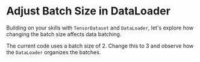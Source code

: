 # Adjust Batch Size in DataLoader

Building on your skills with `TensorDataset` and `DataLoader`, let's explore how changing the batch size affects data batching.

The current code uses a batch size of 2. Change this to 3 and observe how the `DataLoader` organizes the batches.